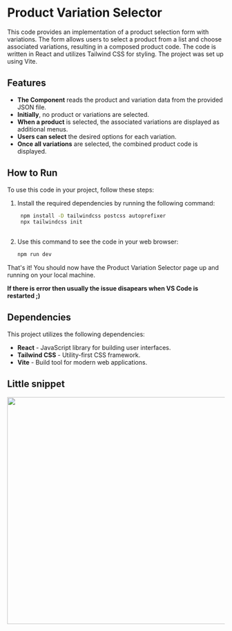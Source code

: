 # Product Variation Selector

This code provides an implementation of a product selection form with variations. The form allows users to select a product from a list and choose associated variations, resulting in a composed product code. The code is written in React and utilizes Tailwind CSS for styling. The project was set up using Vite.

## Features

- **The Component** reads the product and variation data from the provided JSON file.
- **Initially**, no product or variations are selected.
- **When a product** is selected, the associated variations are displayed as additional menus.
- **Users can select** the desired options for each variation.
- **Once all variations** are selected, the combined product code is displayed.

## How to Run

To use this code in your project, follow these steps:

1. Install the required dependencies by running the following command:

   ```bash
    npm install -D tailwindcss postcss autoprefixer
    npx tailwindcss init
    
2. Use this command to see the code in your web browser:

    ```bash
    npm run dev
    
That's it! You should now have the Product Variation Selector page up and running on your local machine.

**If there is error then usually the issue disapears when VS Code is restarted ;)**

## Dependencies
This project utilizes the following dependencies:

- **React** - JavaScript library for building user interfaces.
- **Tailwind CSS** - Utility-first CSS framework.
- **Vite** - Build tool for modern web applications.

## Little snippet

<p align="center">
<img src="https://github.com/thisisrocee/product-selector/blob/main/video_AdobeExpress.gif" width="840" height="525">
</p>
